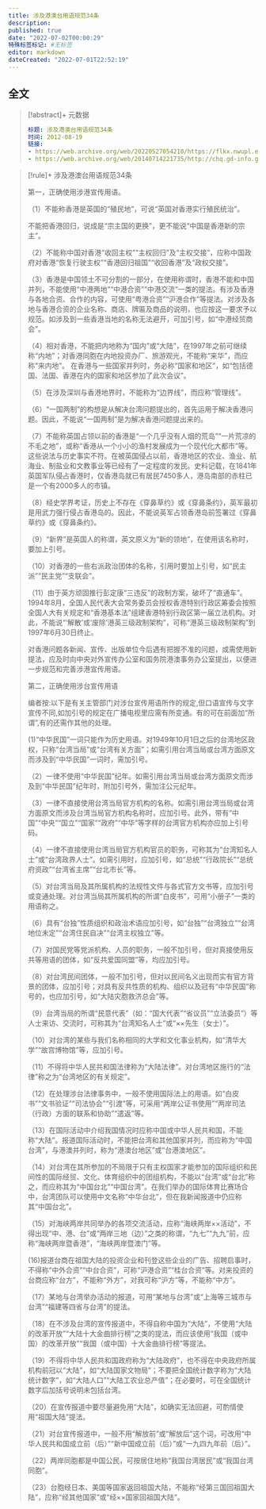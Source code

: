 ```yaml
---
title: 涉及港澳台用语规范34条
description:
published: true
date: "2022-07-02T00:00:29"
特殊标签标记: #无标签
editor: markdown
dateCreated: "2022-07-01T22:52:19"
---
```


## 全文

> [!abstract]+ 元数据
>
> ```YAML
> 标题: 涉及港澳台用语规范34条
> 时间: 2012-08-19
> 链接:
> - https://web.archive.org/web/20220527054210/https://flkx.nwupl.edu.cn/zzwd/47703.htm
> - https://web.archive.org/web/20140714221735/http://chq.gd-info.gov.cn/shtml/chq/xxgk/xxgk_4/2012/08/19/65030.shtml
> ```

> [!rule]+ 涉及港澳台用语规范34条
>
> 第一，正确使用涉港宣传用语。
> 
> （1）不能称香港是英国的“殖民地”，可说“英国对香港实行殖民统治”。
> 
> 不能把香港回归，说成是“宗主国的更换”，更不能说“中国是香港新的宗主”。
> 
> （2）不能称中国对香港“收回主权”“主权回归”及“主权交接”，应称中国政府对香港“恢复行驶主权”“香港回归祖国”“收回香港”及“政权交接”。
> 
> （3）香港是中国领土不可分割的一部分，在使用称谓时，香港不能和中国并列，不能使用“中港两地”“中港合资”“中港交流”一类的提法。有涉及香港与各地合资、合作的内容，可使用“粤港合资”“沪港合作”等提法。对涉及各地与香港合资的企业名称、商店、牌匾及商品的说明，也应按这一要求予以规范。如涉及到一些香港当地的名称无法避开，可加引号，如“中港经贸商会”。
> 
> （4）相对香港，不能把内地称为“国内”或“大陆”，在1997年之前可继续称“内地”；对香港同胞在内地投资办厂、旅游观光，不能称“来华”，而应称“来内地”。 在香港与一些国家并列时，务必称“国家和地区”，如“包括德国、法国、香港在内的国家和地区参加了此次会议”。
> 
> （5）在涉及深圳与香港地界时，不能称为“边界线”，而应称“管理线”。
> 
> （6）“一国两制”的构想是从解决台湾问题提出的，首先运用于解决香港问题。因此，不能说“一国两制”是为解决香港问题提出来的。
> 
> （7）不能称英国占领以前的香港是“一个几乎没有人烟的荒岛”“一片荒凉的不毛之地”，或称“香港从一个小小的渔村发展成为一个现代化大都市”等。这些说法与历史事实不符。在被英国侵占以前，香港地区的农业、渔业、航海业、制盐业和文教事业等已经有了一定程度的发民。史料记载，在1841年英国军队侵占香港时，仅香港岛就已有居民7450多人，港岛南部的赤柱已是一个有2000多人的市镇。
> 
> （8）经史学界考证，历史上不存在《穿鼻草约》或《穿鼻条约》，英军最初是用武力强行侵占香港岛的。因此，不能说英军占领香港岛前签署过《穿鼻草约》或《穿鼻条约》。
> 
> （9）“新界”是英国人的称谓，英文原义为“新的领地”，在使用该名称时，要加上引号。
> 
> （10）对香港的一些右派政治团体的名称，引用时要加上引号，如“民主派”“民主党”“支联会”。
> 
> （11）由于英方顽固推行彭定康“三违反”的政制方案，破坏了“直通车”。1994年8月，全国人民代表大会常务委员会授权香港特别行政区筹委会按照全国人大有关规定和“香港基本法”组建香港特别行政区第一届立法机构。对此，不能说“‘解散’或‘废除’港英三级政制架构”，可称“港英三级政制架构”到1997年6月30日终止。
> 
> 对香港问题各新闻、宣传、出版单位今后遇有把握不准的问题，或需使用新提法，应及时向中央对外宣传办公室和国务院港澳事务办公室提出，以便进一步规范和完善涉港宣传用语。
> 
> 第二，正确使用涉台宣传用语
> 
> 编者按:以下是有关主管部门对涉台宣传用语所作的规定,但口语宣传与文字宣传不同,如加引号的规定在广播电视里应需有所变通。有的可在前面加“所谓”,有的还需作其他的处理。
> 
> (1)“中华民国”一词只能作为历史用语。对1949年10月1日之后的台湾地区政权，只称“台湾当局”或“台湾有关方面”；如需引用台湾当局或台湾方面原文而涉及到“中华民国”一词时，需加引号。
> 
> （2）一律不使用“中华民国”纪年。如需引用台湾当局或台湾方面原文而涉及到“中华民国”纪年时，附加引号外，需加注公元纪年。
> 
> （3）一律不直接使用台湾当局官方机构的名称。如需引用台湾当局或台湾方面原文而涉及台湾当局官方机构名称时，应加引号。此外，带有“中国”“中央”“国立”“国家”“政府”“中华”等字样的台湾官方机构亦应加上引号码。
> 
> （4）一律不直接使用台湾当局官方机构官员的职务，可称其为“台湾知名人士”或“台湾政界人士”。如需引用时，应加引号，如“总统”“行政院长”“总统府资政”“台湾省主席”“台北市长”等。
> 
> （5）对台湾当局及其所属机构的法规性文件与各式官方文书等，应加引号或变通处理。对台湾当局其所属机构的所谓“白皮书”，可用“小册子”一类的用语称之。
> 
> （6）具有“台独”性质组织和政治术语应加引号，如“台独”“台湾独立”“台湾地位未定”“台湾住民自决”“台湾主权独立”等。
> 
> （7）对国民党等党派机构、人员的职务，一般不加引号，但对真接使用反共等用语的团体，如“反共爱国同盟”等，均应加引号。
> 
> （8）对台湾民间团体，一般不加引号，但对以民间名义出现而实有官方背景的团体，应加引号；对具有反共性质的机构、组织以及冠有“中华民国”称号的，也应加引号，如“大陆灾胞救济总会”等。
> 
> （9）台湾当局的所谓“民意代表”（如：“国大代表”“省议员”“立法委员”）等人士来访、交流时，可称其为“台湾知名人士”或“××先生（女士）”。
> 
> （10）对台湾的某些与我们名称相同的大学和文化事业机构，如“清华大学”“故宫博物馆”等，应加引号。
> 
> （11）不得将中华人民共和国法律称为“大陆法律”。对台湾地区施行的“法律”称之为“台湾地区的有关规定”。
> 
> （12）在处理涉台法律事务中，一般不使用国际法上的用语。如“白皮书”“文书验证”“司法协会”“引渡”等，可采用“两岸公证书使用”“两岸司法（行政）方面的联系和协助”“遣返”等。
> 
> （13）在国际活动中介绍我国情况时应称中国或中华人民共和国，不能称“大陆”。报道国际活动时，不能把台湾和其他国家并列，而应称为“中国台湾”，与港澳并列时，称为“港澳台地区”或“台港澳地区”。
> 
> （14）对台湾在其所参加的不局限于只有主权国家才能参加的国际组织和民间性的国际经贸、文化、体育组织中的团组机构，不能以“台湾”或“台北”称之，而应称其为“中国台北”“中国台湾”。在我们举办的国际体育比赛场合中，台湾团队可以使用中文名称“中华台北”，但在我新闻报道中仍应称其“中国台北”。
> 
> （15）对海峡两岸共同举办的各项交流活动，应称“海峡两岸××活动”，不得出现“中、港、台”或“两岸三地（边）”之类的称谓，“九七”“九九”前，应称“海峡两岸暨香港”，“海峡两岸暨澳门”等。
> 
> (16)报道台商在祖国大陆的投资企业和刊登这些企业的广告、招聘启事时，不得称“中外合资”“中台合资”，可称“沪港合资”“桂台合资”等。对来投资的台商应称“台方”，不能称“外方”，对我可称“沪方”等，不能称“中方”。
> 
> （17）某地与台湾举办活动的报道，可用“某地与台湾”或“上海等三城市与台湾”“福建等四省与台湾”的提法。
> 
> （18）在不涉及台湾的宣传报道中，不得自称中国为“大陆”，不使用“大陆的改革开放”“大陆十大金曲排行榜”之类的提法，而应该使用“我国（或中国）的改革开放”“我国（或中国）十大金曲排行榜”等提法。
> 
> （19）不得将中华人民共和国政府称为“大陆政府”，也不得在中央政府所属机构前冠以“大陆”，如“大陆国家文物局”；不要把全国统计数字称为“大陆统计数字”，如“大陆人口”“大陆工农业总产值”；在必要时，可在全国统计数字后加括号说明未包括台湾。
> 
> （20）在宣传报道中要尽量避免用“大陆”，如确实无法回避，可酌情使用“祖国大陆”提法。
> 
> （21）对台宣传报道中，一般不用“解放前”或“解放后”这个词，可改用“中华人民共和国成立前（后）”“新中国成立前（后）”或“一九四九年前（后）”。
> 
> （22）两岸同胞都是中国公民，可按居住地称“我国台湾居民”或“我国台湾同胞”。
> 
> （23）台胞经日本、美国等国家返回祖国大陆，不能称“经第三国回祖国大陆”，应称“经其他国家”或“经××国家回祖国大陆”。

